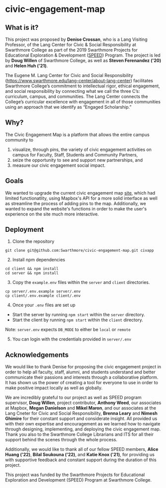 # civic-engagement-map

## What is it?

This project was proposed by **Denise Crossan**, who is a Lang Visiting Professor, of the Lang Center for Civic & Social Responsibility at Swarthmore College as part of the 2019 Swarthmore Projects for Educational Exploration & Development ([SPEED](https://www.swarthmore.edu/its/swarthmore-projects-educational-exploration-and-development-speed-program)) Program. The project is led by **Doug Willen** of Swarthmore College, as well as **Steven Ferenandez ('20)** and **Helen Huh ('21)**.

The Eugene M. Lang Center for Civic and Social Responsibility (https://www.swarthmore.edu/lang-center/about-lang-center) facilitates Swarthmore College’s commitment to intellectual rigor, ethical engagement, and social responsibility by connecting what we call the three C’s: curriculum, campus, and communities. The Lang Center connects the College’s curricular excellence with engagement in all of those communities using an approach that we identify as “Engaged Scholarship.”

## Why?

The Civic Engagement Map is a platform that allows the entire campus community to 
1) visualize,  through pins,  the variety of civic engagement activities on campus for Faculty, Staff, Students and Community Partners, 
2) seize the opportunity to see and support new partnerships, and 
3) measure our civic engagement social impact.  

## Goals

We wanted to upgrade the current civic engagement map [site](http://mapmyorg.net/), which had limited functionatlity, using Mapbox's API for a more solid interface as well as streamline the process of adding pins to the map. Additionally, we wanted to expand the website's functions in order to make the user's experience on the site much more interactive. 

## Deployment

1. Clone the repository 
```
git clone git@github.com:Swarthmore/civic-engagement-map.git civapp
```

2. Install npm dependencies
```
cd client && npm install
cd server && npm install
```

3. Copy the `example.env` files within the `server` and `client` directories.

```
cp server/.env.example server/.env
cp client/.env.example client/.env
```

4. Once your `.env` files are set up
- Start the server by running `npm start` within the `server` directory.
- Start the client by running `npm start` within the `client` directory.

Note: `server.env` expects `DB_MODE` to either be `local` or `remote`

5. You can login with the credentials provided in `server/.env`

## Acknowledgements

We would like to thank Denise for proposing the civic engagement project in order to help all faculty, staff, alumni, and students understand and better communicate their passions and interests through a collaborative platform. It has shown us the power of creating a tool for everyone to use in order to make positive impact locally as well as globally.

We are incredibly grateful to our project as well as SPEED program supervisor, **Doug Willen**, project contributor, **Anthony Weed**, our associates at Mapbox, **Megan Danielson** and **Mikel Maron**, and our associates at the Lang Cneter for Civic and Social Responsibility, **Brenna Leary** and **Nimesh Ghimire** for their constant support and considerate insight. All provided us with their own expertise and encouragement as we learned how to navigate through designing, implementing, and deploying the civic engagement map. Thank you also to the Swarthmore College Librarians and ITS for all their support behind the scenes through the whole process.

Additionally, we would like to thank all of our fellow SPEED members, **Alice Huang ('22)**, **Bilal Soukouna ('22)**, and **Katie Knox ('21)**, for providing us with supportive feedback and constant support during the duration of this project.

This project was funded by the Swarthmore Projects for Educational Exploration and Development (SPEED) Program at Swarthmore College.
